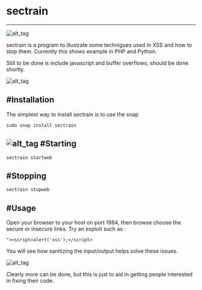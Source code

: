 # sectrain
----

![alt_tag](https://github.com/joemcmanus/sectrain/blob/master/img/st-xss.png)

sectrain is a program to illustrate some technigues used in XSS and how to stop them.  Currently this shows example in PHP and Python. 

Still to be done is include javascript and buffer overflows, should be done shortly. 

![alt_tag](https://github.com/joemcmanus/sectrain/blob/master/img/st-home.png)

#Installation
----
The simplest way to install sectrain is to use the snap 

    sudo snap install sectrain 

![alt_tag](https://github.com/joemcmanus/sectrain/blob/master/img/st-install.png)
#Starting 
----

    sectrain startweb 

#Stopping
----

    sectrain stopweb 

#Usage 
----

Open your browser to your host on port 1984, then browse choose the secure or insecure links. Try an exploit such as :

     
    "><script>alert('xss');</script>

You will see how sanitizing the input/output helps solve these issues. 

![alt_tag](https://github.com/joemcmanus/sectrain/blob/master/img/st-py.png)

Clearly more can be done, but this is just to aid in getting people interested in fixing their code. 


